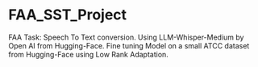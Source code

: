 # FAA_SST_Project
FAA Task: Speech To Text conversion. Using LLM-Whisper-Medium by Open AI from Hugging-Face. Fine tuning Model on a small ATCC dataset from Hugging-Face using Low Rank Adaptation.
